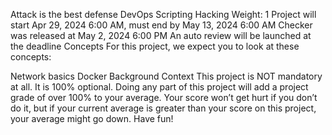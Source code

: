 Attack is the best defense
DevOps
Scripting
Hacking
 Weight: 1
 Project will start Apr 29, 2024 6:00 AM, must end by May 13, 2024 6:00 AM
 Checker was released at May 2, 2024 6:00 PM
 An auto review will be launched at the deadline
Concepts
For this project, we expect you to look at these concepts:

Network basics
Docker
Background Context
This project is NOT mandatory at all. It is 100% optional. Doing any part of this project will add a project grade of over 100% to your average. Your score won’t get hurt if you don’t do it, but if your current average is greater than your score on this project, your average might go down. Have fun!
